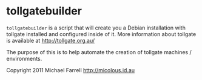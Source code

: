 # tollgatebuilder #

`tollgatebuilder` is a script that will create you a Debian installation with tollgate installed and configured inside of it.  More information about tollgate is available at http://tollgate.org.au/

The purpose of this is to help automate the creation of tollgate machines / environments.

Copyright 2011 Michael Farrell <http://micolous.id.au>